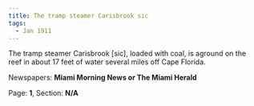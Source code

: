 ```yaml
---  
title: The tramp steamer Carisbrook sic  
tags:  
  - Jan 1911  
---  
```

  
The tramp steamer Carisbrook [sic], loaded with coal, is aground on the reef in about 17 feet of water several miles off Cape Florida.  
  
Newspapers: **Miami Morning News or The Miami Herald**  
  
Page: **1**, Section: **N/A** 
